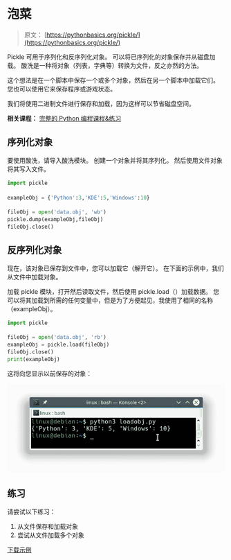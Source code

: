 # 泡菜

> 原文： [https://pythonbasics.org/pickle/](https://pythonbasics.org/pickle/)

Pickle 可用于序列化和反序列化对象。 可以将已序列化的对象保存并从磁盘加载。 酸洗是一种将对象（列表，字典等）转换为文件，反之亦然的方法。

这个想法是在一个脚本中保存一个或多个对象，然后在另一个脚本中加载它们。 您也可以使用它来保存程序或游戏状态。

我们将使用二进制文件进行保存和加载，因为这样可以节省磁盘空间。

**相关课程：** [完整的 Python 编程课程&练习](https://gum.co/dcsp)

## 序列化对象

要使用酸洗，请导入酸洗模块。
创建一个对象并将其序列化。 然后使用文件对象将其写入文件。

```py
import pickle

exampleObj = {'Python':3,'KDE':5,'Windows':10}

fileObj = open('data.obj', 'wb')
pickle.dump(exampleObj,fileObj)
fileObj.close()

```

## 反序列化对象

现在，该对象已保存到文件中，您可以加载它（解开它）。 在下面的示例中，我们从文件中加载对象。

加载 pickle 模块，打开然后读取文件，然后使用 pickle.load（）加载数据。 您可以将其加载到所需的任何变量中，但是为了方便起见，我使用了相同的名称（exampleObj）。

```py
import pickle   

fileObj = open('data.obj', 'rb')
exampleObj = pickle.load(fileObj)
fileObj.close()
print(exampleObj)

```

这将向您显示以前保存的对象：

![python pickle](img/ef9dff0e7bf0efcd3230a04478370867.jpg)

## 练习

请尝试以下练习：

1.  从文件保存和加载对象
2.  尝试从文件加载多个对象

[下载示例](https://gum.co/HhgpI)